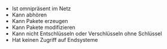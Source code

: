 - Ist omnipräsent im Netz
- Kann abhören
- Kann Pakete erzeugen
- Kann Pakete modifizieren
- Kann nicht Entschlüsseln oder Verschlüsseln ohne Schlüssel
- Hat keinen Zugriff auf Endsysteme
